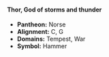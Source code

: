 #### Thor, God of storms and thunder
- **Pantheon:** Norse
- **Alignment:** C, G
- **Domains:** Tempest, War
- **Symbol:** Hammer